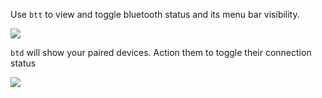 Use `btt` to view and toggle bluetooth status and its menu bar visibility.

![](https://i.imgur.com/OpFJQiL.png)

`btd` will show your paired devices. Action them to toggle their connection status

![](https://i.imgur.com/haUTkz2.png)
